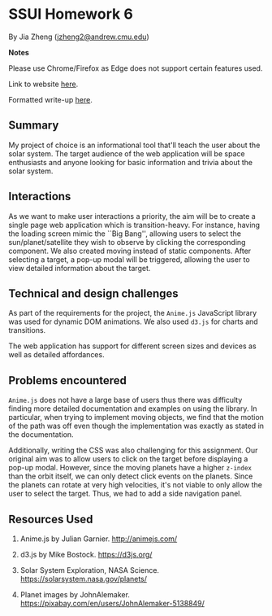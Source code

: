 # SSUI Homework 6

By Jia Zheng (jzheng2@andrew.cmu.edu)

**Notes**

Please use Chrome/Firefox as Edge does not support certain features used.

Link to website [here](https://jzheng13.github.io/SSUI-Homework-6).

Formatted write-up [here](doc/assign6-writeup-ssui.pdf).

## Summary

My project of choice is an informational tool that'll teach the user about the solar system. The target audience of the web application will be space enthusiasts and anyone looking for basic information and trivia about the solar system.

## Interactions

As we want to make user interactions a priority, the aim will be to create a single page web application which is transition-heavy. For instance, having the loading screen mimic the ``Big Bang'', allowing users to select the sun/planet/satellite they wish to observe by clicking the corresponding component. We also created moving instead of static components. After selecting a target, a pop-up modal will be triggered, allowing the user to view detailed information about the target.

## Technical and design challenges

As part of the requirements for the project, the `Anime.js` JavaScript library was used for dynamic DOM animations. We also used `d3.js` for charts and transitions.

The web application has support for different screen sizes and devices as well as detailed affordances.

## Problems encountered

`Anime.js` does not have a large base of users thus there was difficulty finding more detailed documentation and examples on using the library. In particular, when trying to implement moving objects, we find that the motion of the path was off even though the implementation was exactly as stated in the documentation.

Additionally, writing the CSS was also challenging for this assignment. Our original aim was to allow users to click on the target before displaying a pop-up modal. However, since the moving planets have a higher `z-index` than the orbit itself, we can only detect click events on the planets. Since the planets can rotate at very high velocities, it's not viable to only allow the user to select the target. Thus, we had to add a side navigation panel.

## Resources Used

1. Anime.js by Julian Garnier.
   http://animejs.com/

2. d3.js by Mike Bostock.
   https://d3js.org/

3. Solar System Exploration, NASA Science. 
   https://solarsystem.nasa.gov/planets/

4. Planet images by JohnAlemaker.
   https://pixabay.com/en/users/JohnAlemaker-5138849/





